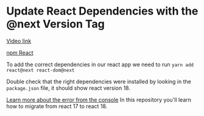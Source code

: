 # Update React Dependencies with the @next Version Tag 

[Video link]()

<TimeStamp start="0:15" end="0:20">

[npm React](https://www.npmjs.com/package/react)

</TimeStamp>

<TimeStamp start="01:14" end="01:17">

To add the correct dependencies in our react app we need to run `yarn add react@next react-dom@next`

</TimeStamp>

<TimeStamp start="01:18" end="01:26">

Double check that the right dependencies were installed by looking in the `package.json` file, it should show react version 18. 

</TimeStamp>


<TimeStamp start="01:55" end="02:00">

[Learn more about the error from the console](https://github.com/reactwg/react-18/discussions/5) In this repository you'll learn how to migrate from react 17 to react 18. 

</TimeStamp>
